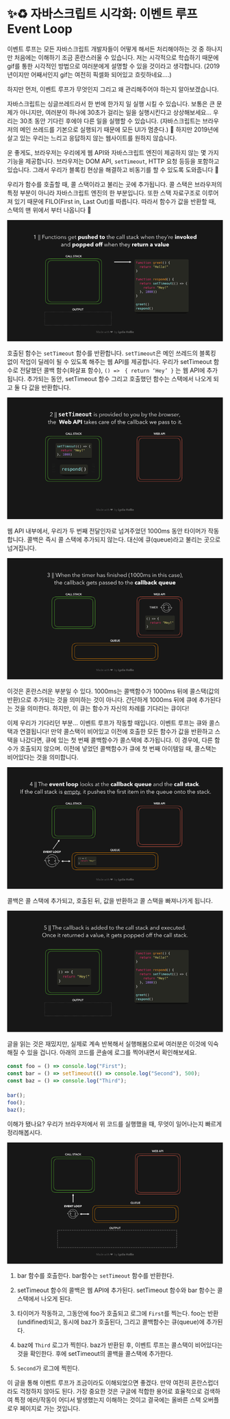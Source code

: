 # ✨♻️ 자바스크립트 시각화: 이벤트 루프 Event Loop

이벤트 루프는 모든 자바스크립트 개발자들이 어떻게 해서든 처리해야하는 것 중 하나지만 처음에는 이해하기 조금 혼란스러울 수 있습니다. 저는 시각적으로 학습하기 때문에 gif를 통한 시각적인 방법으로 여러분에게 설명할 수 있을 것이라고 생각합니다. (2019년이지만 어째서인지 gif는 여전히 픽셀화 되어있고 흐릿하네요....)

하지만 먼저, 이벤트 루프가 무엇인지 그리고 왜 관리해주어야 하는지 알아보겠습니다.

자바스크립트는 싱글쓰레드라서 한 번에 한가지 일 실행 시킬 수 있습니다. 보통은 큰 문제가 아니지만, 여러분이 하나에 30초가 걸리는 일을 실행시킨다고 상상해보세요... 우리는 30초 동안 기다린 후에야 다른 일을 실행할 수 있습니다. (자바스크립트는 브라우저의 메인 쓰레드를 기본으로 실행되기 때문에 모든 UI가 멈춘다.) 😬 하지만 2019년에 살고 있는 우리는 느리고 응답하지 않는 웹사이트를 원하지 않습니다.

운 좋게도, 브라우저는 우리에게 웹 API와 자바스크립트 엔진이 제공하지 않는 몇 가지 기능을 제공합니다. 브라우저는 DOM API, `setTimeout`, HTTP 요청 등등을 포함하고 있습니다. 그래서 우리가 블록킹 현상을 해결하고 비동기를 할 수 있도록 도와줍니다 🚀

우리가 함수를 호출할 때, 콜 스택이라고 불리는 곳에 추가됩니다. 콜 스택은 브라우저의 특정 부분이 아니라 자바스크립트 엔진의 한 부분입니다. 또한 스택 자료구조로 이루어져 있기 때문에 FILO(First in, Last Out)를 따릅니다. 따라서 함수가 값을 반환할 때, 스택의 맨 위에서 부터 나옵니다 👋

![first-event-loop](./gifs/eventLoop1.gif)

호출된 함수는 `setTimeout` 함수를 반환합니다. `setTimeout`은 메인 쓰레드의 블록킹 없이 작업이 딜레이 될 수 있도록 해주는 웹 API를 제공합니다. 우리가 setTimeout 함수로 전달했던 콜백 함수(화살표 함수), `() =>　{ return ‘Hey’ }` 는 웹 API에 추가됩니다. 추가되는 동안, setTimeout 함수 그리고 호출했던 함수는 스택에서 나오게 되고 둘 다 값을 반환합니다.

![second-event-loop](./gifs/eventLoop2.gif)

웹 API 내부에서, 우리가 두 번째 전달인자로 넘겨주었던 1000ms 동안 타이머가 작동합니다. 콜백은 즉시 콜 스택에 추가되지 않는다. 대신에 큐(queue)라고 불리는 곳으로 넘겨집니다.

![third-event-loop](./gifs/eventLoop3.gif)

이것은 혼란스러운 부분일 수 있다. 1000ms는 콜백함수가 1000ms 뒤에 콜스택(값의 반환)으로 추가되는 것을 의미하는 것이 아니다. 간단하게 1000ms 뒤에 큐에 추가된다는 것을 의미한다. 하지만, 이 큐는 함수가 자신의 차례를 기다리는 큐이다!

이제 우리가 기다리던 부분... 이벤트 루프가 작동할 때입니다. 이벤트 루프는 큐와 콜스택과 연결됩니다! 만약 콜스택이 비어있고 이전에 호출한 모든 함수가 값을 반환하고 스택을 나갔다면, 큐에 있는 첫 번째 콜백함수가 콜스택에 추가됩니다. 이 경우에, 다른 함수가 호출되지 않으며. 이전에 넣었던 콜백함수가 큐에 첫 번째 아이템일 때, 콜스택는 비어있다는 것을 의미합니다.

![fourth-event-loop](./gifs/eventLoop4.gif)

콜백은 콜 스택에 추가되고, 호출된 뒤, 값을 반환하고 콜 스택을 빠져나가게 됩니다.

![fifth-event-loop](./gifs/eventLoop5.gif)

글을 읽는 것은 재밌지만, 실제로 계속 반복해서 실행해봄으로써 여러분은 이것에 익숙해질 수 있을 겁니다. 아래의 코드를 콘솔에 로그를 찍어내면서 확인해보세요.

```javascript
const foo = () => console.log("First");
const bar = () => setTimeout(() => console.log("Second"), 500);
const baz = () => console.log("Third");

bar();
foo();
baz();
```

이해가 됐나요? 우리가 브라우저에서 위 코드를 실행했을 때, 무엇이 일어나는지 빠르게 정리해봅시다.

![final-event-loop](./gifs/eventLoopEnd.gif)

1. bar 함수를 호출한다. bar함수는 `setTimeout` 함수를 반환한다.

2. setTimeout 함수의 콜백은 웹 API에 추가된다. setTimeout 함수와 bar 함수는 콜스택에서 나오게 된다.

3. 타이머가 작동하고, 그동안에 foo가 호출되고 로그에 `First`를 찍는다. foo는 반환(undifined)되고, 동시에 baz가 호출된다, 그리고 콜백함수는 큐(queue)에 추가된다.

4. baz에 `Third` 로그가 찍힌다. baz가 반환된 후, 이벤트 루프는 콜스택이 비어있다는 것을 확인한다. 후에 setTimeout의 콜백을 콜스택에 추가한다.

5. `Second`가 로그에 찍힌다.

이 글을 통해 이벤트 루프가 조금이라도 이해되었으면 좋겠다. 만약 여전히 혼란스럽더라도 걱정하지 않아도 된다. 가장 중요한 것은 구글에 적합한 용어로 효율적으로 검색하여 특정 에러/작동이 어디서 발생했는지 이해하는 것이고 결국에는 올바른 스택 오버플로우 페이지로 가는 것입니다.

